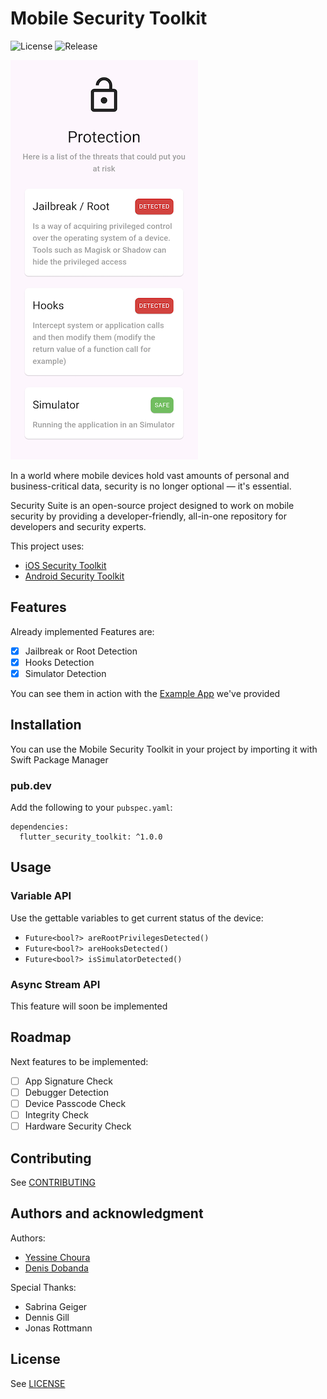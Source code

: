 # Mobile Security Toolkit

![License](https://img.shields.io/github/license/EXXETA/Flutter-Security-Toolkit.svg?style=flat-square)
![Release](https://img.shields.io/github/release/EXXETA/Flutter-Security-Toolkit.svg?style=flat-square)

![Screenshot](./doc/1.png)

In a world where mobile devices hold vast amounts of personal and
business-critical data, security is no longer optional — it's essential.

Security Suite is an open-source project designed to work on mobile security by
providing a developer-friendly, all-in-one repository for developers and
security experts.

This project uses:

- [iOS Security Toolkit](https://github.com/EXXETA/iOS-Security-Toolkit) 
- [Android Security Toolkit](https://github.com/EXXETA/Android-Security-Toolkit) 

## Features

Already implemented Features are:
- [x] Jailbreak or Root Detection
- [x] Hooks Detection
- [x] Simulator Detection

You can see them in action with the [Example App](./example) we've provided

## Installation

You can use the Mobile Security Toolkit in your project by importing it with
Swift Package Manager

### pub.dev
Add the following to your `pubspec.yaml`:

```
dependencies:
  flutter_security_toolkit: ^1.0.0
```

## Usage

### Variable API

Use the gettable variables to get current status of the device:

- `Future<bool?> areRootPrivilegesDetected()`
- `Future<bool?> areHooksDetected()`
- `Future<bool?> isSimulatorDetected()`

### Async Stream API

This feature will soon be implemented

## Roadmap

Next features to be implemented:
- [ ] App Signature Check
- [ ] Debugger Detection
- [ ] Device Passcode Check
- [ ] Integrity Check
- [ ] Hardware Security Check

## Contributing

See [CONTRIBUTING](./CONTRIBUTING.md)

## Authors and acknowledgment

Authors:
- [Yessine Choura](https://github.com/ychoura)
- [Denis Dobanda](https://github.com/theDeniZ)

Special Thanks:
- Sabrina Geiger
- Dennis Gill
- Jonas Rottmann

## License

See [LICENSE](./LICENSE)
